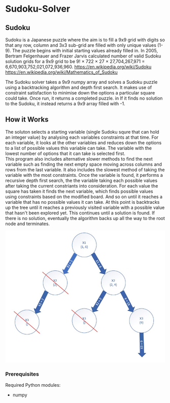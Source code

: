 # Sudoku-Solver

## Sudoku
Sudoku is a Japanese puzzle where the aim is to fill a 9x9 grid with digits so that any row, column and 3x3 sub-grid are filled with only unique values (1-9). The puzzle begins with initial starting values already filled in. In 2005, Bertram Felgenhauer and Frazer Jarvis calculated number of valid Sudoku solution grids for a 9x9 grid to be 9! × 722 × 27 × 27,704,267,971 = 6,670,903,752,021,072,936,960.
https://en.wikipedia.org/wiki/Sudoku
https://en.wikipedia.org/wiki/Mathematics_of_Sudoku

The Sudoku solver takes a 9x9 numpy array and solves a Sudoku puzzle using a backtracking algorithm and depth first search. It makes use of constraint satisfaction to minimise down the options a particular square could take. Once run, it returns a completed puzzle. in If it finds no solution to the Sudoku, it instead returns a 9x9 array filled with -1.

## How it Works
The soluton selects a starting variable (single Sudoku squre that can hold an integer value) by analysing each variables constraints at that time. For each variable, it looks at the other variables and reduces down the options to a list of possible values this variable can take. The variable with the lowest number of options that it can take is selected first.    
This program also includes alternative slower methods to find the next variable such as finding the next empty space moving across columns and rows from the last variable. It also includes the slowest method of taking the variable with the most constraints.
Once the variable is found, it performs a recursive depth first search, the the variable taking each possible values after taking the current constriants into consideration. For each value the square has taken it finds the next variable, which finds possible values using constraints based on the modified board. And so on until it reaches a variable that has no possible values it can take. At this point is backtracks up the tree until it reaches a previously visited variable with a possible value that hasn't been explored yet. This continues until a solution is found. If there is no solution, eventually the algorithm backs up all the way to the root node and terminates.

![Depth First Search](images/depth-first-search.jpg)

### Prerequisites
Required Python modules:
- numpy

